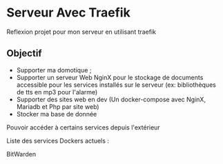 # Serveur Avec Traefik

Reflexion projet pour mon serveur en utilisant traefik

## Objectif

- Supporter ma domotique ;
- Supporter un serveur Web NginX pour le stockage de documents accessible pour les services installés sur le serveur (ex: bibliothèques de tts en mp3 pour l'alarme)
- Supporter des sites web en dev (Un docker-compose avec NginX, Mariadb et Php par site web)
- Stocker ma base de donnée
 
Pouvoir accéder à certains services depuis l'extérieur



Liste des services Dockers actuels :

BitWarden
